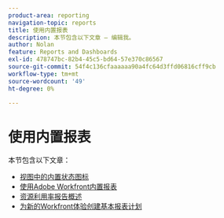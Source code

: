```yaml
---
product-area: reporting
navigation-topic: reports
title: 使用内置报表
description: 本节包含以下文章 — 编辑我。
author: Nolan
feature: Reports and Dashboards
exl-id: 478747bc-82b4-45c5-bd64-57e370c86567
source-git-commit: 54f4c136cfaaaaaa90a4fc64d3ffd06816cff9cb
workflow-type: tm+mt
source-wordcount: '49'
ht-degree: 0%

---
```


# 使用内置报表

本节包含以下文章：

* [视图中的内置状态图标](../../../reports-and-dashboards/reports/using-built-in-reports/built-in-status-icons-views.md)
* [使用Adobe Workfront内置报表](../../../reports-and-dashboards/reports/using-built-in-reports/use-workfront-built-in-reports.md)
* [资源利用率报告概述](../../../reports-and-dashboards/reports/using-built-in-reports/resource-utilization-report.md)
* [为新的Workfront体验创建基本报表计划](https://one.workfront.com/s/basic-report-creation-program)
